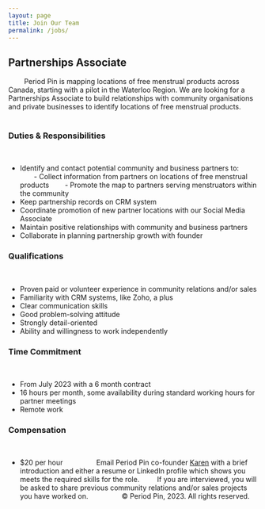 ```yaml
---
layout: page
title: Join Our Team
permalink: /jobs/
---
```


## Partnerships Associate
  
Period Pin is mapping locations of free menstrual products across Canada, starting with a pilot in the Waterloo Region. We are looking for a Partnerships Associate to build relationships with community organisations and private businesses to identify locations of free menstrual products.
  
  
### Duties & Responsibilities
  
- Identify and contact potential community and business partners to:
    - Collect information from partners on locations of free menstrual products
    - Promote the map to partners serving menstruators within the community
- Keep partnership records on CRM system
- Coordinate promotion of new partner locations with our Social Media Associate
- Maintain positive relationships with community and business partners
- Collaborate in planning partnership growth with founder
  
  
### Qualifications
  
- Proven paid or volunteer experience in community relations and/or sales
- Familiarity with CRM systems, like Zoho, a plus
- Clear communication skills
- Good problem-solving attitude
- Strongly detail-oriented
- Ability and willingness to work independently
  
  
### Time Commitment
  
- From July 2023 with a 6 month contract
- 16 hours per month, some availability during standard working hours for partner meetings
- Remote work
  
  
### Compensation
  
- $20 per hour
  
  
Email Period Pin co-founder [Karen](mailto:findfreeproducts@periodpin.ca) with a brief introduction and either a resume or LinkedIn profile which shows you meets the required skills for the role.
  
If you are interviewed, you will be asked to share previous community relations and/or sales projects you have worked on.
  
  
© Period Pin, 2023. All rights reserved.